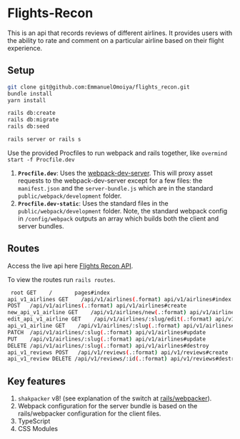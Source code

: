 # Flights-Recon
This is an api that records reviews of different airlines. It provides users with the ability to rate and comment on a particular airline based on their flight experience.

## Setup

```bash
git clone git@github.com:EmmanuelOmoiya/flights_recon.git
bundle install
yarn install

rails db:create
rails db:migrate
rails db:seed

rails server or rails s
```

Use the provided Procfiles to run webpack and rails together, like `overmind start -f Procfile.dev`

1. **`Procfile.dev`**: Uses the [webpack-dev-server](https://webpack.js.org/configuration/dev-server/). This will proxy asset requests to the webpack-dev-server except for a few files: the `manifest.json` and the `server-bundle.js` which are in the standard `public/webpack/development` folder.
2. **`Procfile.dev-static`**: Uses the standard files in the `public/webpack/development` folder. Note, the standard webpack config in `/config/webpack` outputs an array which builds both the client and server bundles.


## Routes
Access the live api here [Flights Recon API](https://flights-reon.onrender.com/api/v1/airlines).

To view the routes run `rails routes`.
```sh
 root GET    /       pages#index
api_v1_airlines GET    /api/v1/airlines(.format) api/v1/airlines#index 
POST   /api/v1/airlines(.:format) api/v1/airlines#create 
new_api_v1_airline GET    /api/v1/airlines/new(.:format) api/v1/airlines#new 
edit_api_v1_airline GET    /api/v1/airlines/:slug/edit(.:format) api/v1/airlines#edit 
api_v1_airline GET    /api/v1/airlines/:slug(.:format) api/v1/airlines#show 
PATCH  /api/v1/airlines/:slug(.:format) api/v1/airlines#update 
PUT    /api/v1/airlines/:slug(.:format) api/v1/airlines#update
DELETE /api/v1/airlines/:slug(.:format) api/v1/airlines#destroy 
api_v1_reviews POST   /api/v1/reviews(.:format) api/v1/reviews#create 
api_v1_review DELETE /api/v1/reviews/:id(.:format) api/v1/reviews#destroy
```

## Key features

1. `shakpacker` v8! (see explanation of the switch at [rails/webpacker](https://github.com/rails/webpacker)).
2. Webpack configuration for the server bundle is based on the rails/webpacker configuration for the client files.
3. TypeScript
4. CSS Modules

